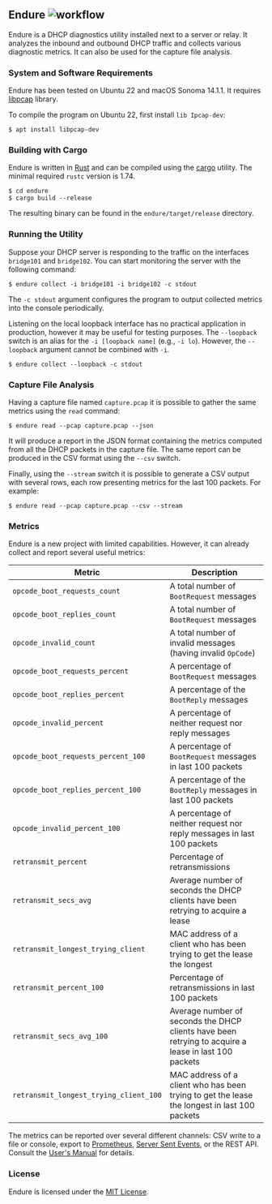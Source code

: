 ## Endure ![workflow](https://github.com/msiodelski/endure/actions/workflows/rust.yml/badge.svg)

Endure is a DHCP diagnostics utility installed next to a server or relay. It analyzes the inbound and outbound DHCP traffic and collects various diagnostic metrics. It can also be used for the capture file analysis.

### System and Software Requirements

Endure has been tested on Ubuntu 22 and macOS Sonoma 14.1.1. It requires [libpcap](https://www.tcpdump.org) library.

To compile the program on Ubuntu 22, first install `lib Ipcap-dev`:

```
$ apt install libpcap-dev
```

### Building with Cargo

Endure is written in [Rust](https://www.rust-lang.org) and can be compiled using the [cargo](https://doc.rust-lang.org/cargo/) utility. The minimal required `rustc` version is 1.74.

```
$ cd endure
$ cargo build --release
```

The resulting binary can be found in the `endure/target/release` directory.

### Running the Utility

Suppose your DHCP server is responding to the traffic on the interfaces `bridge101` and `bridge102`.
You can start monitoring the server with the following command:

```
$ endure collect -i bridge101 -i bridge102 -c stdout
```

The `-c stdout` argument configures the program to output collected metrics into the console periodically.

Listening on the local loopback interface has no practical application in production, however it may be useful for testing purposes. The `--loopback` switch is an alias for the `-i [loopback name]` (e.g., `-i lo`). However, the `--loopback` argument cannot be combined with `-i`.

```
$ endure collect --loopback -c stdout
```

### Capture File Analysis

Having a capture file named `capture.pcap` it is possible to gather the same metrics using the `read` command:

```
$ endure read --pcap capture.pcap --json
```

It will produce a report in the JSON format containing the metrics computed from all the DHCP packets in the capture file. The same report can be produced in the CSV format using the `--csv` switch.

Finally, using the `--stream` switch it is possible to generate a CSV output with several rows, each row presenting metrics for the last 100 packets. For example:

```
$ endure read --pcap capture.pcap --csv --stream
```

### Metrics

Endure is a new project with limited capabilities. However, it can already collect and report several useful metrics:

| Metric | Description |
|--------|-------------|
|`opcode_boot_requests_count`|A total number of `BootRequest` messages|
|`opcode_boot_replies_count`|A total number of `BootRequest` messages|
|`opcode_invalid_count`|A total number of invalid messages (having invalid `OpCode`)|
|`opcode_boot_requests_percent`|A percentage of `BootRequest` messages|
|`opcode_boot_replies_percent`|A percentage of the `BootReply` messages|
|`opcode_invalid_percent`|A percentage of neither request nor reply messages|
|`opcode_boot_requests_percent_100`|A percentage of `BootRequest` messages in last 100 packets|
|`opcode_boot_replies_percent_100`|A percentage of the `BootReply` messages in last 100 packets|
|`opcode_invalid_percent_100`|A percentage of neither request nor reply messages in last 100 packets|
|`retransmit_percent`|Percentage of retransmissions|
|`retransmit_secs_avg`|Average number of seconds the DHCP clients have been retrying to acquire a lease|
|`retransmit_longest_trying_client`|MAC address of a client who has been trying to get the lease the longest|
|`retransmit_percent_100`|Percentage of retransmissions in last 100 packets|
|`retransmit_secs_avg_100`|Average number of seconds the DHCP clients have been retrying to acquire a lease in last 100 packets|
|`retransmit_longest_trying_client_100`|MAC address of a client who has been trying to get the lease the longest in last 100 packets|

The metrics can be reported over several different channels: CSV write to a file or console, export to [Prometheus](prometheus.io), [Server Sent Events](https://developer.mozilla.org/en-US/docs/Web/API/Server-sent_events/Using_server-sent_events), or the REST API. Consult the [User's Manual](https://github.com/msiodelski/endure/wiki/User-Manual-(endure)) for details.

### License

Endure is licensed under the [MIT License](https://github.com/msiodelski/endure/blob/main/LICENSE).
